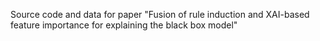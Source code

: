 Source code and data for paper "Fusion of rule induction and XAI-based feature importance for explaining the black box model"
